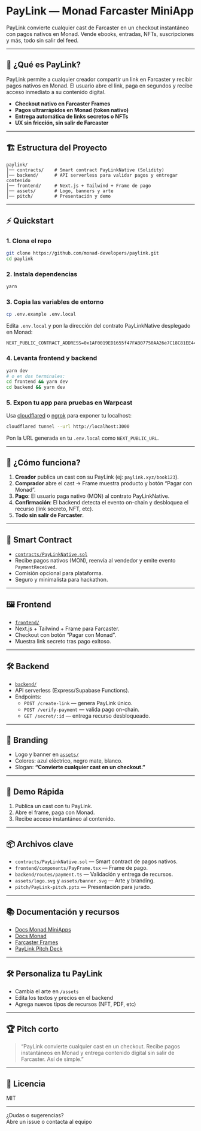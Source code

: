 # PayLink — Monad Farcaster MiniApp

PayLink convierte cualquier cast de Farcaster en un checkout instantáneo con pagos nativos en Monad. Vende ebooks, entradas, NFTs, suscripciones y más, todo sin salir del feed.

---

## 🚀 ¿Qué es PayLink?

PayLink permite a cualquier creador compartir un link en Farcaster y recibir pagos nativos en Monad. El usuario abre el link, paga en segundos y recibe acceso inmediato a su contenido digital.

- **Checkout nativo en Farcaster Frames**
- **Pagos ultrarrápidos en Monad (token nativo)**
- **Entrega automática de links secretos o NFTs**
- **UX sin fricción, sin salir de Farcaster**

---

## 🏗️ Estructura del Proyecto

```
paylink/
│── contracts/    # Smart contract PayLinkNative (Solidity)
│── backend/      # API serverless para validar pagos y entregar contenido
│── frontend/     # Next.js + Tailwind + Frame de pago
│── assets/       # Logo, banners y arte
│── pitch/        # Presentación y demo
```

---

## ⚡ Quickstart

### 1. Clona el repo

```bash
git clone https://github.com/monad-developers/paylink.git
cd paylink
```

### 2. Instala dependencias

```bash
yarn
```

### 3. Copia las variables de entorno

```bash
cp .env.example .env.local
```
Edita `.env.local` y pon la dirección del contrato PayLinkNative desplegado en Monad:
```
NEXT_PUBLIC_CONTRACT_ADDRESS=0x1AF0019ED1655f47FAB07750AA26e7C18C81EE44
```

### 4. Levanta frontend y backend

```bash
yarn dev
# o en dos terminales:
cd frontend && yarn dev
cd backend && yarn dev
```

### 5. Expon tu app para pruebas en Warpcast

Usa [cloudflared](https://developers.cloudflare.com/cloudflare-one/connections/connect-apps/install-and-setup/installation/) o [ngrok](https://ngrok.com/) para exponer tu localhost:

```bash
cloudflared tunnel --url http://localhost:3000
```
Pon la URL generada en tu `.env.local` como `NEXT_PUBLIC_URL`.

---

## 🧩 ¿Cómo funciona?

1. **Creador** publica un cast con su PayLink (ej: `paylink.xyz/book123`).
2. **Comprador** abre el cast → Frame muestra producto y botón “Pagar con Monad”.
3. **Pago**: El usuario paga nativo (MON) al contrato PayLinkNative.
4. **Confirmación**: El backend detecta el evento on-chain y desbloquea el recurso (link secreto, NFT, etc).
5. **Todo sin salir de Farcaster**.

---

## 📝 Smart Contract

- [`contracts/PayLinkNative.sol`](contracts/PayLinkNative.sol)
- Recibe pagos nativos (MON), reenvía al vendedor y emite evento `PaymentReceived`.
- Comisión opcional para plataforma.
- Seguro y minimalista para hackathon.

---

## 🖼️ Frontend

- [`frontend/`](frontend/)
- Next.js + Tailwind + Frame para Farcaster.
- Checkout con botón “Pagar con Monad”.
- Muestra link secreto tras pago exitoso.

---

## 🛠️ Backend

- [`backend/`](backend/)
- API serverless (Express/Supabase Functions).
- Endpoints:
  - `POST /create-link` — genera PayLink único.
  - `POST /verify-payment` — valida pago on-chain.
  - `GET /secret/:id` — entrega recurso desbloqueado.

---

## 🎨 Branding

- Logo y banner en [`assets/`](assets/)
- Colores: azul eléctrico, negro mate, blanco.
- Slogan: **“Convierte cualquier cast en un checkout.”**

---

## 🏁 Demo Rápida

1. Publica un cast con tu PayLink.
2. Abre el frame, paga con Monad.
3. Recibe acceso instantáneo al contenido.

---

## 📦 Archivos clave

- `contracts/PayLinkNative.sol` — Smart contract de pagos nativos.
- `frontend/components/PayFrame.tsx` — Frame de pago.
- `backend/routes/payment.ts` — Validación y entrega de recursos.
- `assets/logo.svg` y `assets/banner.svg` — Arte y branding.
- `pitch/PayLink-pitch.pptx` — Presentación para jurado.

---

## 📚 Documentación y recursos

- [Docs Monad MiniApps](https://miniapps.farcaster.xyz/)
- [Docs Monad](https://docs.monad.xyz/)
- [Farcaster Frames](https://warpcast.notion.site/Frames-Developer-Docs-2b2b2b2b2b2b2b2b2b2b2b2b2b2b2b2b)
- [PayLink Pitch Deck](pitch/PayLink-pitch.pptx)

---

## 🛠️ Personaliza tu PayLink

- Cambia el arte en `/assets`
- Edita los textos y precios en el backend
- Agrega nuevos tipos de recursos (NFT, PDF, etc)

---

## 🏆 Pitch corto

> “PayLink convierte cualquier cast en un checkout. Recibe pagos instantáneos en Monad y entrega contenido digital sin salir de Farcaster. Así de simple.”

---

## 📝 Licencia

MIT

---

¿Dudas o sugerencias?  
Abre un issue o contacta al equipo
